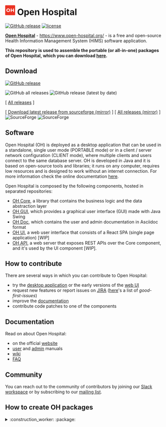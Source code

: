 # ![](./OH-icon.png) Open Hospital

[![GitHub release](https://img.shields.io/github/v/release/informatici/openhospital?color=orange&label=latest%20release)](https://github.com/informatici/openhospital/releases/latest)
[![license](https://img.shields.io/badge/License-GPLv3-blue.svg)](https://github.com/informatici/openhospital/blob/master/LICENSE)

**[Open Hospital][openhospital]** - https://www.open-hospital.org/ - is a free and open-source Health Information Management System (HIMS) software application.

**This repository is used to assemble the portable (or all-in-one) packages of Open Hospital, which you can download [here][download].**

## Download

[![GitHub release](https://img.shields.io/github/v/release/informatici/openhospital?color=orange&label=download%20latest)](https://github.com/informatici/openhospital/releases/latest)

![GitHub all releases](https://img.shields.io/github/downloads/informatici/openhospital/total?label=GitHub%20Downloads)
![GitHub release (latest by date)](https://img.shields.io/github/downloads/informatici/openhospital/latest/total?label=latest)

[ [All releases](https://github.com/informatici/openhospital/releases) ]


[ [Download latest release from sourceforge (mirror)](https://sourceforge.net/projects/openhospital/) ] [ [All releases (mirror)](https://sourceforge.net/projects/openhospital/files/) ]
![SourceForge](https://img.shields.io/sourceforge/downloads/dt/openhospital?color=33ccff&label=SourceForge%20Downloads)
![SourceForge](https://img.shields.io/sourceforge/downloads/dt/openhospital/v1.12.1?color=33ccff&label=latest&logoColor=33ccff)

## Software

Open Hospital (OH) is deployed as a desktop application that can be used in a standalone, single user mode (PORTABLE mode)
or in a client / server network configuration (CLIENT mode), where multiple clients and users connect to the same database server.
OH is developed in Java and it is based on open-source tools and libraries; it runs on any computer, requires low resources and is designed to work without an internet connection.
For more information check the online documentation [here][documentation].

Open Hospital is composed by the following components, hosted in separated repositories:
 - [OH Core][core], a library that contains the business logic and the data abstraction layer
 - [OH GUI][gui], which provides a graphical user interface (GUI) made with Java Swing
 - [OH Doc][doc], which contains the user and admin documentation in Asciidoc format
 - [OH UI][ui], a web user interface that consists of a React SPA (single page application) [*WIP*]
 - [OH API][api], a web server that exposes REST APIs over the Core component, and it's used by the UI component [*WIP*]. 

## How to contribute

There are several ways in which you can contribute to Open Hospital:

- try the [desktop application][releases] or the early versions of the [web UI][ui]
- request new features or report issues on [JIRA][jira] ([here][good-first]'s a list of *good-first-issues*)
- improve the [documentation][doc]
- contribute code patches to one of the components

## Documentation

Read on about Open Hospital:

 - on the official [website][openhospital]
 - [user][user-man] and [admin][admin-man] manuals
 - [wiki]
 - [FAQ][faq]

## Community

You can reach out to the community of contributors by joining 
our [Slack workspace][slack] or by subscribing to our [mailing list][ml].


## How to create OH packages

<details><summary>:construction_worker: :package:</summary>
To create the Open Hospital packages,
make sure to have installed the following dependencies on a Linux machine:
JDK 8+, Maven, asciidoctor-pdf, zip, GNU make.

Then follow these simple steps:

 1. Clone this repository:

        git clone https://github.com/informatici/openhospital

 2. Run the script that compiles the components of Open Hospital, and assembles the portable distributions:

        cd openhospital
        make
    
    You can also parallelize some make tasks by using the `-j` flag (e.g. `make -j4`)
    or use intermediate targets to build single parts of the distribution -
    use `make help` to see a list of available targets.
</details>

 [openhospital]: https://www.open-hospital.org/
 [documentation]: https://www.open-hospital.org/documentation
 [download]: https://www.open-hospital.org/download
 [core]: https://github.com/informatici/openhospital-core
 [gui]: https://github.com/informatici/openhospital-gui
 [ui]: https://github.com/informatici/openhospital-ui
 [api]: https://github.com/informatici/openhospital-api
 [doc]: https://github.com/informatici/openhospital-doc
 [releases]: https://github.com/informatici/openhospital/releases
 [jira]: https://openhospital.atlassian.net/browse/OP
 [good-first]: https://openhospital.atlassian.net/browse/OP-188?filter=10206
 [user-man]: https://github.com/informatici/openhospital-doc/blob/master/doc_user/UserManual.adoc
 [admin-man]: https://github.com/informatici/openhospital-doc/blob/master/doc_admin/AdminManual.adoc
 [faq]: https://openhospital.atlassian.net/wiki/spaces/OH/pages/568951013/Getting+Started+FAQ
 [wiki]: https://openhospital.atlassian.net/wiki/spaces/OH/overview
 [slack]: https://join.slack.com/t/openhospitalworkspace/shared_invite/enQtOTc1Nzc0MzE2NjQ0LWIyMzRlZTU5NmNlMjE2MDcwM2FhMjRkNmM4YzI0MTAzYTA0YTI3NjZiOTVhMDZlNWUwNWEzMjE5ZDgzNWQ1YzE
 [ml]: https://sourceforge.net/projects/openhospital/lists/openhospital-devel
